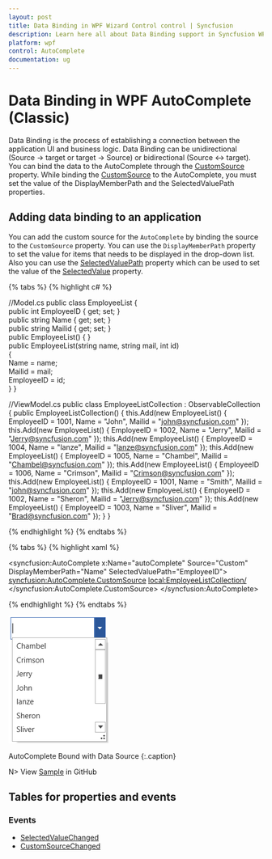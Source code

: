 ```yaml
---
layout: post
title: Data Binding in WPF Wizard Control control | Syncfusion
description: Learn here all about Data Binding support in Syncfusion WPF AutoComplete (Classic) control and more.
platform: wpf
control: AutoComplete
documentation: ug
---
```


# Data Binding in WPF AutoComplete (Classic)

Data Binding is the process of establishing a connection between the application UI and business logic. Data Binding can be unidirectional (Source -> target or target -> Source) or bidirectional (Source <-> target). You can bind the data to the AutoComplete through the [CustomSource](https://help.syncfusion.com/cr/wpf/Syncfusion.Windows.Tools.Controls.AutoComplete.html#Syncfusion_Windows_Tools_Controls_AutoComplete_CustomSource) property. While binding the [CustomSource](https://help.syncfusion.com/cr/wpf/Syncfusion.Windows.Tools.Controls.AutoComplete.html#Syncfusion_Windows_Tools_Controls_AutoComplete_CustomSource) to the AutoComplete, you must set the value of the DisplayMemberPath and the SelectedValuePath properties.

## Adding data binding to an application 

You can add the custom source for the `AutoComplete` by binding the source to the `CustomSource` property. You can use the `DisplayMemberPath` property to set the value for items that needs to be displayed in the drop-down list. Also you can use the [SelectedValuePath](https://help.syncfusion.com/cr/wpf/Syncfusion.Windows.Tools.Controls.AutoComplete.html#Syncfusion_Windows_Tools_Controls_AutoComplete_SelectedValuePath) property which can be used to set the value of the [SelectedValue](https://help.syncfusion.com/cr/wpf/Syncfusion.Windows.Tools.Controls.AutoComplete.html#Syncfusion_Windows_Tools_Controls_AutoComplete_SelectedValue) property. 

{% tabs %}
{% highlight c# %}

//Model.cs
public class EmployeeList {    
    public int EmployeeID { get; set; }    
    public string Name { get; set; }    
    public string Mailid { get; set; }    
    public EmployeeList() { }    
    public EmployeeList(string name, string mail, int id)   
    {            
        Name = name;            
        Mailid = mail;            
        EmployeeID = id;    
    }
}

//ViewModel.cs
public class EmployeeListCollection : ObservableCollection<EmployeeList> {
    public EmployeeListCollection() {
        this.Add(new EmployeeList() { EmployeeID = 1001, Name = "John", Mailid = "john@syncfusion.com" });
        this.Add(new EmployeeList() { EmployeeID = 1002, Name = "Jerry", Mailid = "Jerry@syncfusion.com" });
        this.Add(new EmployeeList() { EmployeeID = 1004, Name = "lanze", Mailid = "lanze@syncfusion.com" });
        this.Add(new EmployeeList() { EmployeeID = 1005, Name = "Chambel", Mailid = "Chambel@syncfusion.com" });
        this.Add(new EmployeeList() { EmployeeID = 1006, Name = "Crimson", Mailid = "Crimson@syncfusion.com" });
        this.Add(new EmployeeList() { EmployeeID = 1001, Name = "Smith", Mailid = "john@syncfusion.com" });
        this.Add(new EmployeeList() { EmployeeID = 1002, Name = "Sheron", Mailid = "Jerry@syncfusion.com" });
        this.Add(new EmployeeList() { EmployeeID = 1003, Name = "Sliver", Mailid = "Brad@syncfusion.com" });
    }
}

{% endhighlight %}
{% endtabs %}

{% tabs %}
{% highlight xaml %}

<syncfusion:AutoComplete x:Name="autoComplete" 
                         Source="Custom" 
                         DisplayMemberPath="Name"
                         SelectedValuePath="EmployeeID">
<syncfusion:AutoComplete.CustomSource>
<local:EmployeeListCollection/>
</syncfusion:AutoComplete.CustomSource>
</syncfusion:AutoComplete>

{% endhighlight %}
{% endtabs %}

![AutoComplete data binding](Data-Binding_images/Data-Binding_img1.png)

AutoComplete Bound with Data Source
{:.caption}

N> View [Sample]() in GitHub

## Tables for properties and events

### Events

* [SelectedValueChanged](https://help.syncfusion.com/cr/wpf/Syncfusion.Windows.Tools.Controls.AutoComplete.html)
* [CustomSourceChanged](https://help.syncfusion.com/cr/wpf/Syncfusion.Windows.Tools.Controls.AutoComplete.html)

